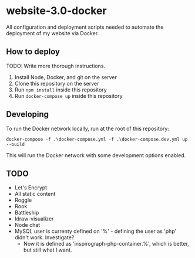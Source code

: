 # website-3.0-docker
All configuration and deployment scripts needed to automate the deployment of my website via Docker.

## How to deploy

TODO: Write more thorough instructions.

1. Install Node, Docker, and git on the server
2. Clone this repository on the server
3. Run `npm install` inside this repository
4. Run `docker-compose up` inside this repository

## Developing

To run the Docker network locally, run at the root of this repository:

`docker-compose -f .\docker-compose.yml -f .\docker-compose.dev.yml up --build`

This will run the Docker network with some development options enabled.

## TODO

- Let's Encrypt
- All static content
- Roggle
- Rook
- Battleship
- ldraw-visualizer
- Node chat
- MySQL user is currenty defined on '%' - defining the user as 'php' didn't work.  Investigate?
   - Now it is defined as 'inspirograph-php-container.%', which is better, but still what I want.
